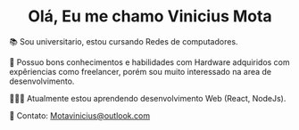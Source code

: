 <h1 align="center"> Olá, Eu me chamo Vinicius Mota </h1> 


📚 Sou universitario, estou cursando Redes de computadores.

🎯 Possuo bons conhecimentos e habilidades com Hardware adquiridos com expêriencias como freelancer, porém sou muito interessado na area de desenvolvimento.

👨🏻‍💻 Atualmente estou aprendendo desenvolvimento Web (React, NodeJs).

📧 Contato: Motavinicius@outlook.com
